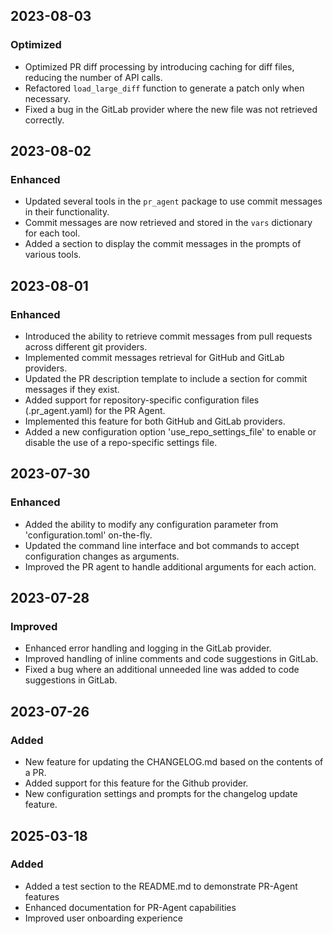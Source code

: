 ## 2023-08-03

### Optimized
- Optimized PR diff processing by introducing caching for diff files, reducing the number of API calls.
- Refactored `load_large_diff` function to generate a patch only when necessary.
- Fixed a bug in the GitLab provider where the new file was not retrieved correctly.

## 2023-08-02

### Enhanced
- Updated several tools in the `pr_agent` package to use commit messages in their functionality.
- Commit messages are now retrieved and stored in the `vars` dictionary for each tool.
- Added a section to display the commit messages in the prompts of various tools.

## 2023-08-01

### Enhanced
- Introduced the ability to retrieve commit messages from pull requests across different git providers.
- Implemented commit messages retrieval for GitHub and GitLab providers.
- Updated the PR description template to include a section for commit messages if they exist.
- Added support for repository-specific configuration files (.pr_agent.yaml) for the PR Agent.
- Implemented this feature for both GitHub and GitLab providers.
- Added a new configuration option 'use_repo_settings_file' to enable or disable the use of a repo-specific settings file.


## 2023-07-30

### Enhanced
- Added the ability to modify any configuration parameter from 'configuration.toml' on-the-fly.
- Updated the command line interface and bot commands to accept configuration changes as arguments.
- Improved the PR agent to handle additional arguments for each action.

## 2023-07-28

### Improved
- Enhanced error handling and logging in the GitLab provider.
- Improved handling of inline comments and code suggestions in GitLab.
- Fixed a bug where an additional unneeded line was added to code suggestions in GitLab.

## 2023-07-26

### Added
- New feature for updating the CHANGELOG.md based on the contents of a PR.
- Added support for this feature for the Github provider.
- New configuration settings and prompts for the changelog update feature.

## 2025-03-18

### Added
- Added a test section to the README.md to demonstrate PR-Agent features
- Enhanced documentation for PR-Agent capabilities
- Improved user onboarding experience
